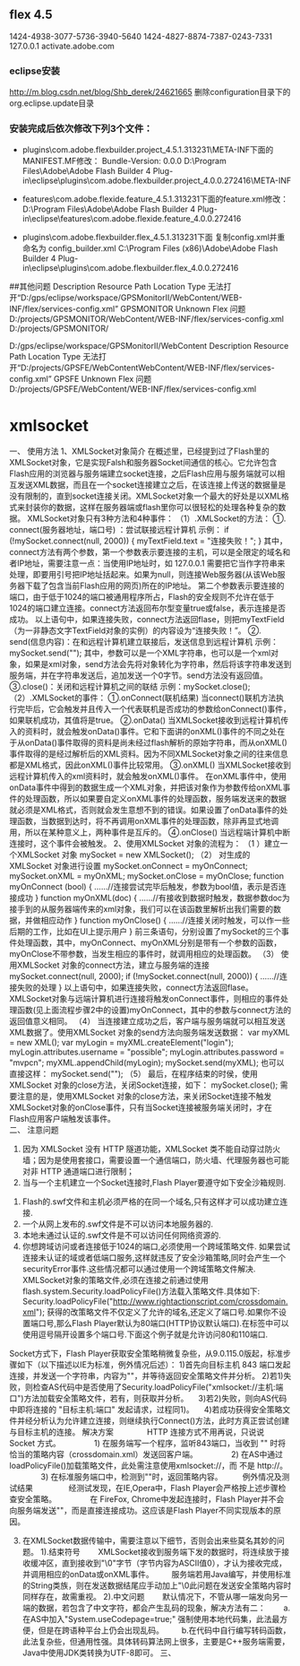 ## flex 4.5
1424-4938-3077-5736-3940-5640
1424-4827-8874-7387-0243-7331
127.0.0.1       activate.adobe.com 

### eclipse安装
http://m.blog.csdn.net/blog/Shb_derek/24621665
删除configuration目录下的org.eclipse.update目录

### 安装完成后依次修改下列3个文件：
* plugins\com.adobe.flexbuilder.project_4.5.1.313231\META-INF下面的MANIFEST.MF修改：
Bundle-Version: 0.0.0
D:\Program Files\Adobe\Adobe Flash Builder 4 Plug-in\eclipse\plugins\com.adobe.flexbuilder.project_4.0.0.272416\META-INF

* features\com.adobe.flexide.feature_4.5.1.313231下面的feature.xml修改：
<plugin id="com.adobe.flexbuilder.project"
         download-size="0"
         install-size="0"
         version="0.0.0"/>
D:\Program Files\Adobe\Adobe Flash Builder 4 Plug-in\eclipse\features\com.adobe.flexide.feature_4.0.0.272416

* plugins\com.adobe.flexbuilder.flex_4.5.1.313231下面
复制config.xml并重命名为 config_builder.xml
C:\Program Files (x86)\Adobe\Adobe Flash Builder 4 Plug-in\eclipse\plugins\com.adobe.flexbuilder.flex_4.0.0.272416

##其他问题
Description Resource    Path    Location    Type
无法打开“D:/gps/eclipse/workspace/GPSMonitorII/WebContent/WEB-INF/flex/services-config.xml” GPSMONITOR      Unknown Flex 问题
D:/projects/GPSMONITOR/WebContent/WEB-INF/flex/services-config.xml
D:/projects/GPSMONITOR/

D:/gps/eclipse/workspace/GPSMonitorII/WebContent
Description Resource    Path    Location    Type
无法打开“D:/projects/GPSFE/WebContentWebContent/WEB-INF/flex/services-config.xml”   GPSFE       Unknown Flex 问题
D:/projects/GPSFE/WebContent/WEB-INF/flex/services-config.xml



# xmlsocket
一、  使用方法
   1、XMLSocket对象简介
在概述里，已经提到过了Flash里的XMLSocket对象，它是实现Falsh和服务器Socket间通信的核心。它允许包含Flash应用的浏览器与服务端建立socket连接，之后Flash应用与服务端就可以相互发送XML数据，而且在一个socket连接建立之后，在该连接上传送的数据量是没有限制的，直到socket连接关闭。XMLSocket对象一个最大的好处是以XML格式来封装你的数据，这样在服务器端或flash里你可以很轻松的处理各种复杂的数据。
XMLSocket对象只有3种方法和4种事件：
（1）.XMLSocket的方法：
①. connect(服务器地址，端口号) ：尝试联接远程计算机
示例：
if (!mySocket.connect(null, 2000)) 
{
   myTextField.text = "连接失败！";
}
其中，connect方法有两个参数，第一个参数表示要连接的主机，可以是全限定的域名和者IP地址，需要注意一点：当使用IP地址时，如 127.0.0.1 需要把它当作字符串来处理，即要用引号把IP地址括起来。如果为null，则连接Web服务器(从该Web服务器下载了包含当前Flash应用的网页)所在的IP地址。
第二个参数表示要连接的端口，由于低于1024的端口被通用程序所占，Flash的安全规则不允许在低于1024的端口建立连接。connect方法返回布尔型变量true或false，表示连接是否成功。
以上语句中，如果连接失败，connect方法返回flase，则把myTextField（为一非静态文字TextField对象的实例）的内容设为“连接失败！”。
②. send(信息内容)：在和远程计算机建立联接后，发送信息到远程计算机
示例：mySocket.send("<login username ='possible' password = '123' />");
其中，参数可以是一个XML字符串，也可以是一个xml对象，如果是xml对象，send方法会先将对象转化为字符串，然后将该字符串发送到服务端，并在字符串发送后，追加发送一个0字节。send方法没有返回值。
③.close()：关闭和远程计算机之间的联结
示例：mySocket.close();
（2）.XMLSocket的事件：
①.onConnect(联机结果)
当connect()联机方法执行完毕后，它会触发并且传入一个代表联机是否成功的参数给onConnect()事件，如果联机成功，其值将是true。
②.onData()
当XMLSocket接收到远程计算机传入的资料时，就会触发onData()事件。它和下面讲的onXML()事件的不同之处在于从onData()事件取得的资料是尚未经过flash解析的原始字符串，而从onXML()事件取得的是经过解析后的XML资料。因为不同XMLSocket对象之间的往来信息都是XML格式，因此onXML()事件比较常用。
③.onXML()
当XMLSocket接收到远程计算机传入的xml资料时，就会触发onXML()事件。
在onXML事件中，使用onData事件中得到的数据生成一个XML对象，并把该对象作为参数传给onXML事件的处理函数，所以如果要自定义onXML事件的处理函数，服务端发送来的数据就必须是XML格式，否则就会发生意想不到的错误。如果设置了onData事件的处理函数，当数据到达时，将不再调用onXML事件的处理函数，除非再显式地调用，所以在某种意义上，两种事件是互斥的。
④.onClose()
当远程端计算机中断连接时，这个事件会被触发。
2、使用XMLSocket 对象的流程为：
（1 ）建立一个XMLSocket 对象
mySocket = new XMLSocket();
（2） 对生成的XMLSocket 对象进行设置
mySocket.onConnect = myOnConnect; 
mySocket.onXML = myOnXML;
mySocket.onClose = myOnClose;
function myOnConnect (bool) {
……//连接尝试完毕后触发，参数为bool值，表示是否连接成功
}
function myOnXML(doc) {
……//有接收到数据时触发，数据参数doc为接手到的从服务器端传来的xml对象，我们可以在该函数里解析出我们需要的数据，并做相应动作
}
function myOnClose() {
……//连接关闭时触发，可以作一些后期的工作，比如在UI上提示用户
}
前三条语句，分别设置了mySocket的三个事件处理函数，其中，myOnConnect、myOnXML分别是带有一个参数的函数，myOnClose不带参数，当发生相应的事件时，就调用相应的处理函数。
（3） 使用XMLSocket 对象的connect方法，建立与服务端的连接mySocket.connect(null, 2000);
if (!mySocket.connect(null, 2000)) {
……//连接失败的处理
}
以上语句中，如果连接失败，connect方法返回flase。
XMLSocket对象与远端计算机进行连接将触发onConnect事件，则相应的事件处理函数(见上面流程步骤2中的设置)myOnConnect，其中的参数与connect方法的返回值意义相同。
（4） 当连接建立成功之后，客户端与服务端就可以相互发送XML数据了。使用XMLSocket 对象的send方法向服务端发送数据：
var myXML = new XML();
var myLogin = myXML.createElement("login");
myLogin.attributes.username = "possible";
myLogin.attributes.password = "mvpcn";
myXML.appendChild(myLogin);
mySocket.send(myXML);
也可以直接这样：
mySocket.send("<login username = "possible" password = "mvpcn" />");
（5） 最后，在程序结束的时侯，使用XMLSocket 对象的close方法，关闭Socket连接，如下：
mySocket.close();
需要注意的是，使用XMLSocket 对象的close方法，来关闭Socket连接不触发XMLSocket对象的onClose事件，只有当Socket连接被服务端关闭时，才在Flash应用客户端触发该事件。   
二、  注意问题
1.  因为 XMLSocket 没有 HTTP 隧道功能，XMLSocket 类不能自动穿过防火墙；因为是使用套接口，需要设置一个通信端口，防火墙、代理服务器也可能对非 HTTP 通道端口进行限制；
2.  当与一个主机建立一个Socket连接时,Flash Player要遵守如下安全沙箱规则.
1)  Flash的.swf文件和主机必须严格的在同一个域名,只有这样才可以成功建立连接.
2)  一个从网上发布的.swf文件是不可以访问本地服务器的.
3)  本地未通过认证的.swf文件是不可以访问任何网络资源的.
4)  你想跨域访问或者连接低于1024的端口,必须使用一个跨域策略文件.
    如果尝试连接未认证的域或者低端口服务,这样就违反了安全沙箱策略,同时会产生一个securityError事件.这些情况都可以通过使用一个跨域策略文件解决. XMLSocket对象的策略文件,必须在连接之前通过使用flash.system.Security.loadPolicyFile()方法载入策略文件.具体如下:
Security.loadPolicyFile("http://www.rightactionscript.com/crossdomain.xml");
    获得的改策略文件不仅定义了允许的域名,还定义了端口号.如果你不设置端口号,那么Flash Player默认为80端口(HTTP协议默认端口).在<allow-access-from>标签中可以使用逗号隔开设置多个端口号.下面这个例子就是允许访问80和110端口.
<?xml version="1.0"?>
<!DOCTYPE cross-domain-policy SYSTEM "http://www.macromedia.com/xml/dtds/cross-domain-policy.dtd">
<cross-domain-policy>
<allow-access-from domain="*" to-ports="80,110" />
</cross-domain-policy>
 Socket方式下，Flash Player获取安全策略稍微复杂些，从9.0.115.0版起，标准步骤如下（以下描述以IE为标准，例外情况后述）：
 1)首先向目标主机 843 端口发起连接，并发送一个字符串，内容为"<policy-file-request/>"，并等待返回安全策略文件并分析。
 2)若1)失败，则检查AS代码中是否使用了Security.loadPolicyFile("xmlsocket://主机:端口")方法加载安全策略文件，若有，则获取并分析。
　3)若2)失败，则向AS代码中即将连接的 "目标主机:端口" 发起请求，过程同1)。
　4)若成功获得安全策略文件并经分析认为允许建立连接，则继续执行Connect()方法，此时方真正尝试创建与目标主机的连接。
解决方案
　　　　HTTP 连接方式不用再说，只说说 Socket 方式。
　　　　1) 在服务端写一个程序，监听843端口，当收到 "<policy-file-request/>" 时将         恰当的策略内容（crossdomain.xml）发送回客户端。
　　　　2) 在AS中通过loadPolicyFile()加载策略文件，此处需注意使用xmlsocket://，而        不是 http://。
　　　　3) 在标准服务端口中，检测到"<policy-file-request/>"时，返回策略内容。
　　    例外情况及测试结果
　　　　    经测试发现，在IE,Opera中，Flash Player会严格按上述步骤检查安全策略。
　　　　在 FireFox, Chrome中发起连接时，Flash Player并不会向服务端发送"<policy-f        ile-request/>"，而是直接连接成功。这应该是Flash Player不同实现版本的原因。

3.   在XMLSocket数据传输中，需要注意以下细节，否则会出来些莫名其妙的问题。
       1).结束符号
　　XMLSocket接收到服务端下发的数据时，将连续放于接收缓冲区，直到接收到"\0"字节（字节内容为ASCII值0），才认为接收完成，并调用相应的onData或onXML事件。
　　服务端若用Java编写，并使用标准的String类族，则在发送数据结尾应手动加上"\0此问题在发送安全策略内容时同样存在，故需重视。
       2).中文问题
　　默认情况下，不管从哪一端发向另一端的数据，若包含了中文字符，都会产生乱码的现象，解决方法有二：
　　a.在AS中加入"System.useCodepage=true;" 强制使用本地代码集，此法最方便，但是在跨语种平台上仍会出现乱码。
　　b.在代码中自行编写转码函数，此法复杂些，但通用性强。具体转码算法网上很多，主要是C++服务端需要，Java中使用JDK类转换为UTF-8即可。
三、  

